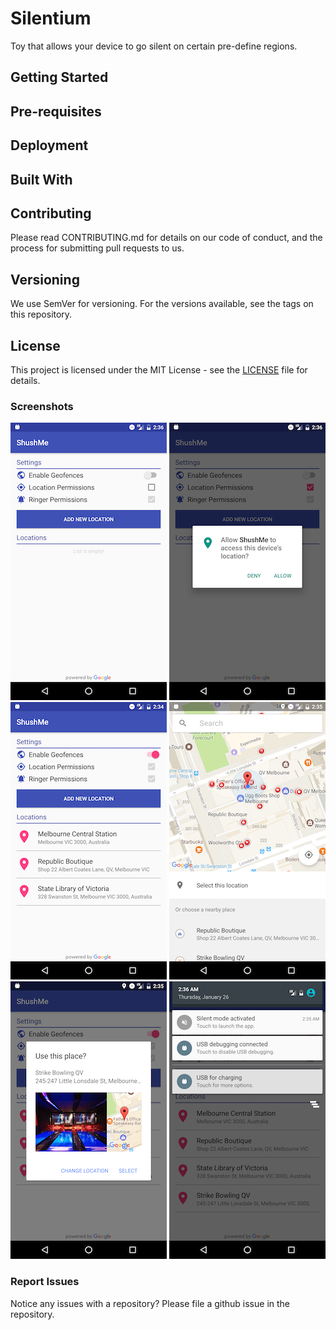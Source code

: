 # Silentium

Toy that allows your device to go silent on certain pre-define regions.

## Getting Started


## Pre-requisites


## Deployment


## Built With


## Contributing

Please read CONTRIBUTING.md for details on our code of conduct, and the process for submitting pull requests to us.

## Versioning

We use SemVer for versioning. For the versions available, see the tags on this repository.

## License

This project is licensed under the MIT License - see the [LICENSE](./LICENSE.md) file for details.

### Screenshots

![Screenshot1](screenshots/screen_1.png) ![Screenshot2](screenshots/screen_2.png) ![Screenshot3](screenshots/screen_3.png)
![Screenshot4](screenshots/screen_4.png) ![Screenshot5](screenshots/screen_5.png) ![Screenshot6](screenshots/screen_6.png)


### Report Issues
Notice any issues with a repository? Please file a github issue in the repository.
